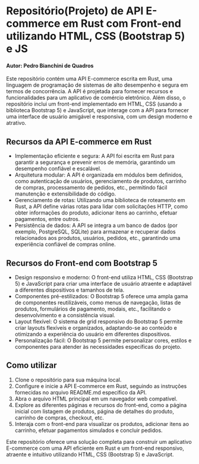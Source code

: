 # Repositório(Projeto) de API E-commerce em Rust com Front-end utilizando HTML, CSS (Bootstrap 5) e JS

#### Autor: Pedro Bianchini de Quadros


Este repositório contém uma API E-commerce escrita em Rust, uma linguagem de programação de sistemas de alto desempenho e segura em termos de concorrência. A API é projetada para fornecer recursos e funcionalidades para um aplicativo de comércio eletrônico. Além disso, o repositório inclui um front-end implementado em HTML, CSS (usando a biblioteca Bootstrap 5) e JavaScript, que interage com a API para fornecer uma interface de usuário amigável e responsiva, com um design moderno e atrativo.

## Recursos da API E-commerce em Rust

- Implementação eficiente e segura: A API foi escrita em Rust para garantir a segurança e prevenir erros de memória, garantindo um desempenho confiável e escalável.
- Arquitetura modular: A API é organizada em módulos bem definidos, como autenticação de usuários, gerenciamento de produtos, carrinho de compras, processamento de pedidos, etc., permitindo fácil manutenção e extensibilidade do código.
- Gerenciamento de rotas: Utilizando uma biblioteca de roteamento em Rust, a API define várias rotas para lidar com solicitações HTTP, como obter informações do produto, adicionar itens ao carrinho, efetuar pagamentos, entre outros.
- Persistência de dados: A API se integra a um banco de dados (por exemplo, PostgreSQL, SQLite) para armazenar e recuperar dados relacionados aos produtos, usuários, pedidos, etc., garantindo uma experiência confiável de compras online.

## Recursos do Front-end com Bootstrap 5

- Design responsivo e moderno: O front-end utiliza HTML, CSS (Bootstrap 5) e JavaScript para criar uma interface de usuário atraente e adaptável a diferentes dispositivos e tamanhos de tela.
- Componentes pré-estilizados: O Bootstrap 5 oferece uma ampla gama de componentes reutilizáveis, como menus de navegação, listas de produtos, formulários de pagamento, modais, etc., facilitando o desenvolvimento e a consistência visual.
- Layout flexível: O sistema de grid responsivo do Bootstrap 5 permite criar layouts flexíveis e organizados, adaptando-se ao conteúdo e otimizando a experiência do usuário em diferentes dispositivos.
- Personalização fácil: O Bootstrap 5 permite personalizar cores, estilos e componentes para atender às necessidades específicas do projeto.

## Como utilizar

1. Clone o repositório para sua máquina local.
2. Configure e inicie a API E-commerce em Rust, seguindo as instruções fornecidas no arquivo README.md específico da API.
3. Abra o arquivo HTML principal em um navegador web compatível.
4. Explore as diferentes páginas e recursos do front-end, como a página inicial com listagem de produtos, página de detalhes do produto, carrinho de compras, checkout, etc.
5. Interaja com o front-end para visualizar os produtos, adicionar itens ao carrinho, efetuar pagamentos simulados e concluir pedidos.

Este repositório oferece uma solução completa para construir um aplicativo E-commerce com uma API eficiente em Rust e um front-end responsivo, atraente e intuitivo utilizando HTML, CSS (Bootstrap 5) e JavaScript.
